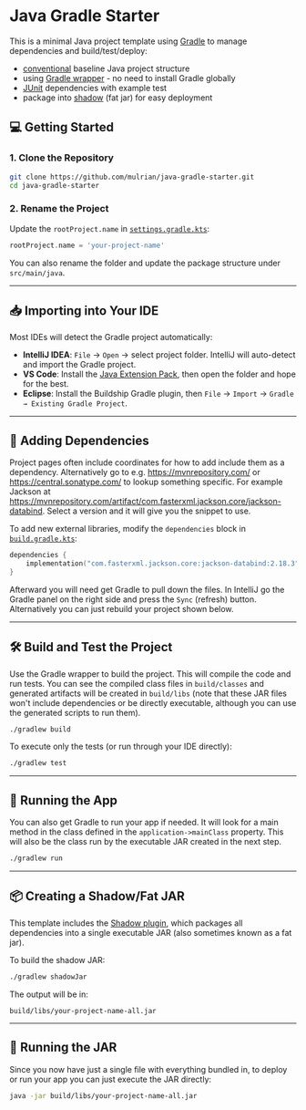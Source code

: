 # Java Gradle Starter

This is a minimal Java project template using [Gradle](https://gradle.org/) to manage dependencies and build/test/deploy:

- [conventional](https://maven.apache.org/guides/introduction/introduction-to-the-standard-directory-layout.html) baseline Java project structure
- using [Gradle wrapper](https://docs.gradle.org/current/userguide/gradle_wrapper_basics.html) - no need to install Gradle globally
- [JUnit](https://junit.org/junit5/) dependencies with example test
- package into [shadow](https://gradleup.com/shadow/) (fat jar) for easy deployment

## 💻 Getting Started

### 1. Clone the Repository

```bash
git clone https://github.com/mulrian/java-gradle-starter.git
cd java-gradle-starter
```

### 2. Rename the Project

Update the `rootProject.name` in [`settings.gradle.kts`](settings.gradle.kts):

```groovy
rootProject.name = 'your-project-name'
```

You can also rename the folder and update the package structure under `src/main/java`.

---

## 📥 Importing into Your IDE

Most IDEs will detect the Gradle project automatically:

- **IntelliJ IDEA**: `File` → `Open` → select project folder. IntelliJ will auto-detect and import the Gradle project.
- **VS Code**: Install the [Java Extension Pack](https://marketplace.visualstudio.com/items?itemName=vscjava.vscode-java-pack), then open the folder and hope for the best.
- **Eclipse**: Install the Buildship Gradle plugin, then `File` → `Import` → `Gradle → Existing Gradle Project`.

---

## 🔧 Adding Dependencies

Project pages often include coordinates for how to add include them as a dependency. Alternatively go to e.g. <https://mvnrepository.com/> or <https://central.sonatype.com/> to lookup something specific.
For example Jackson at <https://mvnrepository.com/artifact/com.fasterxml.jackson.core/jackson-databind>. Select a version and it will give you the snippet to use.

To add new external libraries, modify the `dependencies` block in [`build.gradle.kts`](build.gradle.kts):

```kotlin
dependencies {
    implementation("com.fasterxml.jackson.core:jackson-databind:2.18.3")
}
```

Afterward you will need get Gradle to pull down the files. In IntelliJ go the Gradle panel on the right side and press the `Sync` (refresh) button.
Alternatively you can just rebuild your project shown below.

---

## 🛠️ Build and Test the Project

Use the Gradle wrapper to build the project. This will compile the code and run tests. 
You can see the compiled class files in `build/classes` and generated artifacts will be created in `build/libs` 
(note that these JAR files won't include dependencies or be directly executable, although you can use the generated scripts to run them).

```bash
./gradlew build
```

To execute only the tests (or run through your IDE directly):

```bash
./gradlew test
```

---

## 🎯 Running the App

You can also get Gradle to run your app if needed. It will look for a main method in the class defined in the `application->mainClass` property.
This will also be the class run by the executable JAR created in the next step.

```bash
./gradlew run
```

---

## 📦 Creating a Shadow/Fat JAR

This template includes the [Shadow plugin](https://gradleup.com/shadow/), which packages all dependencies into a single executable JAR (also
sometimes known as a fat jar).

To build the shadow JAR:

```bash
./gradlew shadowJar
```

The output will be in:

```
build/libs/your-project-name-all.jar
```

---

## 🚀 Running the JAR

Since you now have just a single file with everything bundled in, to deploy or run your app you can just execute the JAR directly:

```bash
java -jar build/libs/your-project-name-all.jar
```
